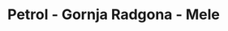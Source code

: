 ---
title: "Petrol - Gornja Radgona - Mele"
url: /gornja-radgona/petrol-gornja-radgona-mele/
shop: Allgemein
---